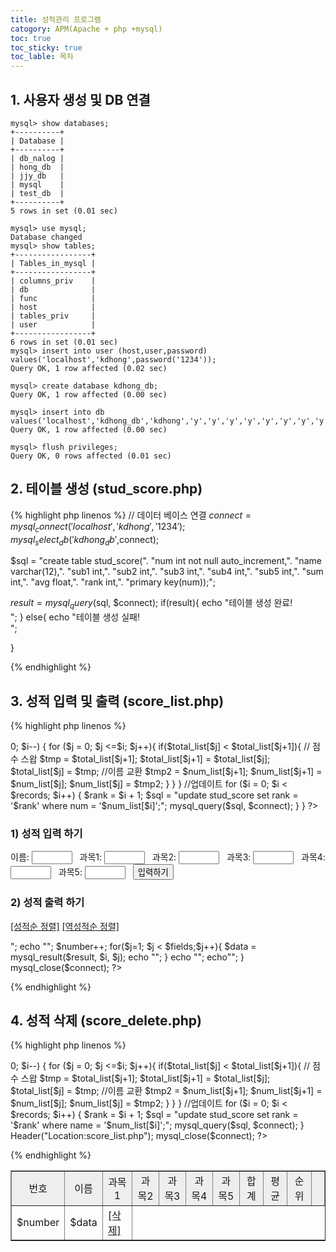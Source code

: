 ```yaml
---
title: 성적관리 프로그램
catogory: APM(Apache + php +mysql)
toc: true
toc_sticky: true
toc_lable: 목차
---
```


## 1. 사용자 생성 및 DB 연결
```
mysql> show databases;
+----------+
| Database |
+----------+
| db_nalog |
| hong_db  |
| jjy_db   |
| mysql    |
| test_db  |
+----------+
5 rows in set (0.01 sec)

mysql> use mysql;
Database changed
mysql> show tables;
+-----------------+
| Tables_in_mysql |
+-----------------+
| columns_priv    |
| db              |
| func            |
| host            |
| tables_priv     |
| user            |
+-----------------+
6 rows in set (0.01 sec)
mysql> insert into user (host,user,password) values('localhost','kdhong',password('1234'));
Query OK, 1 row affected (0.02 sec)

mysql> create database kdhong_db;
Query OK, 1 row affected (0.00 sec)

mysql> insert into db values('localhost','kdhong_db','kdhong','y','y','y','y','y','y','y','y','y','y','y','y');
Query OK, 1 row affected (0.00 sec)

mysql> flush privileges;
Query OK, 0 rows affected (0.01 sec)
```


## 2. 테이블 생성  (stud_score.php)

{% highlight php linenos %}
// 데이터 베이스 연결
$connect=mysql_connect('localhost','kdhong','1234');
mysql_select_db('kdhong_db',$connect);

$sql = "create table stud_score(".
	"num int not null auto_increment,".
	"name varchar(12),".
	"sub1 int,".
	"sub2 int,".
	"sub3 int,".
	"sub4 int,".
	"sub5 int,".
	"sum int,".
	"avg float,".
	"rank int,".
	"primary key(num));";
	
$result = mysql_query($sql, $connect);
if(result){
echo "테이블 생성 완료! <br>";
}
else{
echo "테이블 생성 실패! <br>";

}


{% endhighlight %}


## 3. 성적 입력 및 출력 (score_list.php)
{% highlight php linenos %}

<?
// db 연결
$connect=mysql_connect('localhost','kdhong','1234');
mysql_select_db('kdhong_db',$connect);

if($mode == "insert"){
$sum = $sub1 + $sub2 + $sub3 + $sub4 +$sub5;
$avg = $sum / 5;

$sql = "insert into stud_score (name, sub1, sub2, sub3, sub4, sub5, sum, avg) ".
	"values ('$nickname', '$sub1', '$sub2', '$sub3', '$sub4', '$sub5', '$sum', '$avg');";
mysql_query($sql, $connect);


//====== 순위 업데이트 =====

$sql = "select * from stud_score;";
$result = mysql_query($sql, $connect);


$fields = mysql_num_fields($result);
$records = mysql_num_rows($result);
$num_list = array();
$total_list = array();

//비교할 데이터 넣기
for ($i = 0; $i < $records; $i++)
 {
     //id
     $data = mysql_result($result, $i, 0);
     array_push($num_list, $data);

     //총 점수
     $data = mysql_result($result, $i, 7);
     array_push($total_list, $data);

 }

// 순위 구하기 버블 정렬
for ($i =$records-1; $i > 0; $i--)
{
   for ($j = 0; $j <=$i; $j++){
         if($total_list[$j] < $total_list[$j+1]){
	// 점수 스왑
	$tmp = $total_list[$j+1];
	$total_list[$j+1] = $total_list[$j];
	$total_list[$j] = $tmp;

	//이름 교환
	$tmp2 = $num_list[$j+1];
	$num_list[$j+1] = $num_list[$j];
	$num_list[$j] = $tmp2;

         }
    
   }
 
}

//업데이트
for ($i = 0; $i < $records; $i++)
 {
    $rank = $i + 1;
    $sql = "update stud_score set rank = '$rank' where num = '$num_list[$i]';"; 
    mysql_query($sql, $connect);
 }







}

?>

<h3> 1) 성적 입력 하기 </h3>
<form name=insertTest method=post action="score_list?mode=insert">
이름: <input name=nickname type=text size=5 value="" > &nbsp;
과목1: <input name=sub1 type=text size=5 value="" > &nbsp;
과목2: <input name=sub2 type=text size=5 value="" > &nbsp;
과목3: <input name=sub3 type=text size=5 value="" > &nbsp;
과목4: <input name=sub4 type=text size=5 value="" > &nbsp;
과목5: <input name=sub5 type=text size=5 value="" > &nbsp;
<input type=submit value="입력하기"><br>
</form>

<h3> 2) 성적 출력 하기 </h3>
<p><a href="score_list?mode=big_sort">[성적순 정렬]</a>
<a href="score_list?mode=small_sort">[역성적순 정렬]</a></p>

<!-- 제목 표시 시작-->
<table width = "720" border = "1"cellpadding = "5">
<tr align = "center" bgcolor = "#eeeeee">
  <td>번호</td>
  <td>이름</td>
  <td>과목1</td>
  <td>과목2</td>
  <td>과목3</td>
  <td>과목4</td>
  <td>과목5</td>
  <td>합계</td>
  <td>평균</td>
  <td>순위</td>
  <td>&nbsp;</td>
</tr>

<?
// 내림차순
if($mode == "big_sort"){
$sql = "select * from stud_score order by sum desc;";
}
// 오름차순
else if($mode == "small_sort"){
$sql = "select * from stud_score order by sum;";
}
// 디폴트
else{
$sql = "select * from stud_score;";

} 
$number = 1;
$result = mysql_query($sql, $connect);
$fields = mysql_num_fields($result);
$records = mysql_num_rows($result);

for($i=0; $i < $records ; $i++){
	$select_num = mysql_result($result, $i, 0);
      	echo "<tr align = 'center'>";
	echo "<td> $number  </td>";
	$number++;
	for($j=1; $j < $fields;$j++){                 
                    $data = mysql_result($result, $i, $j);
	       echo "<td> $data </td>";	       
	}
	echo "<td> <a href = 'score_delete.php?num=$select_num'>[삭제]</a> </td>";
	echo"</tr>";

} 
mysql_close($connect);
?>

{% endhighlight %}



## 4. 성적 삭제 (score_delete.php)
{% highlight php linenos %}

<?
// db 연결
$connect=mysql_connect('localhost','kdhong','1234');
mysql_select_db('kdhong_db',$connect);

$sql = "delete from stud_score where num='$num';";

mysql_query($sql, $connect);

//====== 순위 업데이트 =====

$sql = "select * from stud_score;";
$result = mysql_query($sql, $connect);


$fields = mysql_num_fields($result);
$records = mysql_num_rows($result);
$num_list = array();
$total_list = array();

//비교할 데이터 넣기
for ($i = 0; $i < $records; $i++)
 {
     //이름
     $data = mysql_result($result, $i, 1);
     array_push($num_list, $data);

     //총 점수
     $data = mysql_result($result, $i, 7);
     array_push($total_list, $data);

 }

// 순위 구하기 버블 정렬
for ($i =$records-1; $i > 0; $i--)
{
   for ($j = 0; $j <=$i; $j++){
         if($total_list[$j] < $total_list[$j+1]){
	// 점수 스왑
	$tmp = $total_list[$j+1];
	$total_list[$j+1] = $total_list[$j];
	$total_list[$j] = $tmp;

	//이름 교환
	$tmp2 = $num_list[$j+1];
	$num_list[$j+1] = $num_list[$j];
	$num_list[$j] = $tmp2;

         }
    
   }
 
}

//업데이트
for ($i = 0; $i < $records; $i++)
 {
    $rank = $i + 1;
    $sql = "update stud_score set rank = '$rank' where name = '$num_list[$i]';"; 
    mysql_query($sql, $connect);
 }




Header("Location:score_list.php");

mysql_close($connect);
?>



{% endhighlight %}
